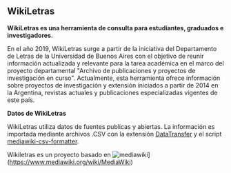 ## WikiLetras

**WikiLetras es una herramienta de consulta para estudiantes, graduados e investigadores.**

En el año 2019, WikiLetras surge a partir de la iniciativa del Departamento de Letras de la Universidad de Buenos Aires con el objetivo de reunir información actualizada y relevante para la tarea académica en el marco del proyecto departamental "Archivo de publicaciones y proyectos de investigación en curso". Actualmente, esta herramienta ofrece información sobre proyectos de investigación y extensión iniciados a partir de 2014 en la Argentina, revistas actuales y publicaciones especializadas vigentes de este país.


**Datos de WikiLetras**

WikiLetras utiliza datos de fuentes publicas y abiertas. La información es importada mediante archivos .CSV con la extensión [DataTransfer](https://www.mediawiki.org/wiki/Extension:Data_Transfer) y el script [mediawiki-csv-formatter](https://www.github.com/marin-h/mediawiki-csv-formatter).


Wikiletras es un proyecto basado en ![mediawiki](https://img.shields.io/badge/mediawiki-based-red?style=flat)](https://www.mediawiki.org/wiki/MediaWiki) 
